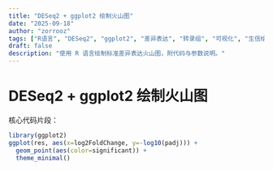 ```yaml
---
title: "DESeq2 + ggplot2 绘制火山图"
date: "2025-09-18"
author: "zorrooz"
tags: ["R语言", "DESeq2", "ggplot2", "差异表达", "转录组", "可视化", "生信绘图"]
draft: false
description: "使用 R 语言绘制标准差异表达火山图，附代码与参数说明。"
---
```


# DESeq2 + ggplot2 绘制火山图

核心代码片段：

```r
library(ggplot2)
ggplot(res, aes(x=log2FoldChange, y=-log10(padj))) +
  geom_point(aes(color=significant)) +
  theme_minimal()
```
